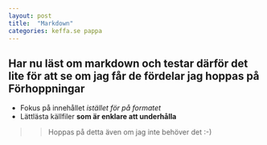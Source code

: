 ```yaml
---
layout: post
title:  "Markdown"
categories: keffa.se pappa
---
```

Har nu läst om markdown och testar därför det lite för att se om jag får de fördelar jag hoppas på
Förhoppningar  
-----------  
* Fokus på innehållet _istället för på formatet_  
* Lättlästa källfiler __som är enklare att underhålla__  
>> Hoppas på detta även om jag inte behöver det :-\)  

